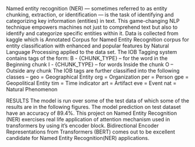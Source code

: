Named entity recognition (NER) — sometimes referred to as entity chunking, extraction, or identification — is the task of identifying and categorizing key information (entities) in text. This game-changing NLP technique empowers machines not just to comprehend text but also to identify and categorize specific entities within it. 
Data is collected from kaggle which is Annotated Corpus for Named Entity Recognition corpus for entity classification with enhanced and popular features by Natural Language Processing applied to the data set.
The IOB Tagging system contains tags of the form:
	B - {CHUNK_TYPE} – for the word in the Beginning chunk
	I - {CHUNK_TYPE} – for words Inside the chunk
	O – Outside any chunk
The IOB tags are further classified into the following classes –
	geo = Geographical Entity
	org = Organization
	per = Person
	gpe = Geopolitical Entity
	tim = Time indicator
	art = Artifact
	eve = Event
	nat = Natural Phenomenon


RESULTS
The model is run over some of the test data of which some of the results are in the following figures. The model prediction on test dataset have an accuracy of 89.4%. This project on Named Entity Recognition (NER) exercises real life application of attention mechanism used in transformers by using it’s encoder block. Bidirectional Encoder Representations from Transformers (BERT) comes out to be excellent candidate for Named Entity Recognition(NER) applications.
